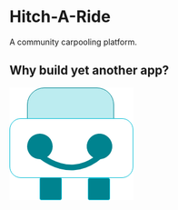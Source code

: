 # Hitch-A-Ride

A community carpooling platform.

## Why build yet another app?


![Hitch-A-Ride logo][logo]

[logo]: logo.png
